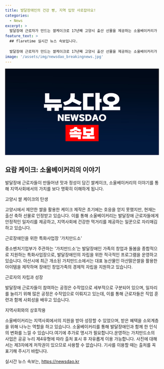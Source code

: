 ```yaml
---
title: 발달장애인의 건강 빵, 지역 입맛 사로잡아요!
categories:
  - News
excerpt: >
  발달장애 근로자가 만드는 쌀케이크로 17년째 고양시 출산 선물을 제공하는 소울베이커리가 주목받고 있다. 근로장애인과 비장애인이 함께 일하는 이 곳은 근로자의 능력과 실력을 인정받으며 높은 근속률을 자랑한다. 일을 통해 근로자들은 자립과 사회 활동을 추구하며, 지역사회에도 빵을 나눔하는 등 다양한 역할을 하고 있다. 아산시에는 발달장애인 가족의 창업·돌봄 공간 가치만드소의 신설로 발달장애인의 사회참여를 지원하고 있다. (문장 수: 94, 글자 수: 406)
feature_text: >
  ## flaretime 실시간 뉴스 속보입니다.

  발달장애 근로자가 만드는 쌀케이크로 17년째 고양시 출산 선물을 제공하는 소울베이커리가 주목받고 있다. 근로장애인과 비장애인이 함께 일하는 이 곳은 근로자의 능력과 실력을 인정받으며 높은 근속률을 자랑한다. 일을 통해 근로자들은 자립과 사회 활동을 추구하며, 지역사회에도 빵을 나눔하는 등 다양한 역할을 하고 있다. 아산시에는 발달장애인 가족의 창업·돌봄 공간 가치만드소의 신설로 발달장애인의 사회참여를 지원하고 있다. (문장 수: 94, 글자 수: 406)
image: '/assets/img/newsdao_breakingnews.jpg'
---
```


<p><img src="/assets/img/newsdao_breakingnews.jpg" alt="flaretime 속보" /></p>

<h2 data-ke-size="size26">요람 케이크: 소울베이커리의 이야기</h2>

<p>발달장애 근로자들이 만들어낸 맛과 정성이 담긴 쌀케이크, 소울베이커리의 이야기를 통해 지역사회에서의 가치를 보다 명확히 이해하게 됩니다.</p>

<p data-ke-size="size16">고양시 쌀 케이크의 탄생</p>

<p>고양시에서 제안한 쌀을 활용한 케이크 제작은 초기에는 호응을 얻지 못했지만, 현재는 출산 축하 선물로 인정받고 있습니다. 이를 통해 소울베이커리는 발달장애 근로자들에게 안정적인 일자리를 제공하고, 지역사회에 건강한 먹거리를 제공하는 일꾼으로 자리매김하고 있습니다.</p>

<p data-ke-size="size16">근로장애인을 위한 특화사업장 '가치만드소'</p>

<p>중소벤처기업부가 주관하는 '가치만드소'는 발달장애인 가족의 창업과 돌봄을 종합적으로 지원하는 특화사업장으로, 발달장애인의 자립을 위한 적극적인 프로그램을 운영하고 있습니다. 아산시에 최근 개소된 가치만드소에서는 대표 농산물인 아산맑은쌀을 활용한 아이템을 제작하며 장애인 창업가족의 경제적 자립을 지원하고 있습니다.</p>

<p data-ke-size="size16">근로자의 자립과 성장</p>

<p>발달장애 근로자들이 참여하는 공정은 수작업으로 세부적으로 구분되어 있으며, 일자리를 늘리기 위해 많은 공정은 수작업으로 이뤄지고 있는데, 이를 통해 근로자들은 직업 훈련과 함께 사회성을 배우고 있습니다.</p>

<p data-ke-size="size16">지역사회와의 상호작용</p>

<p>소울베이커리는 지역사회에서의 지원을 받아 성장할 수 있었으며, 받은 혜택을 소외계층을 위해 나누는 역할을 하고 있습니다. 소울베이커리를 통해 발달장애인과 함께 한 인식의 변화를 느낄 수 있습니다.여기에 추가로 명시가 필요합니다.운영하는 가치만드소의 사업은 공공 누리 제4유형에 따라 출처 표시 후 자유롭게 이용 가능합니다. 사진에 대해서는 제3자에게 저작권이 있으므로 사용할 수 없습니다. 기사를 이용할 때는 출처를 꼭 표기해 주시기 바랍니다.</p>
실시간 뉴스 속보는, <a href="https://newsdao.kr" rel="dofollow">https://newsdao.kr</a>


